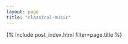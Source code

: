 ```yaml
---
layout: page
title: "classical-music"
---
```

{% include post_index.html filter=page.title %} <!-- this uses the post_index layout and only includes posts tagged with the "title" content -->